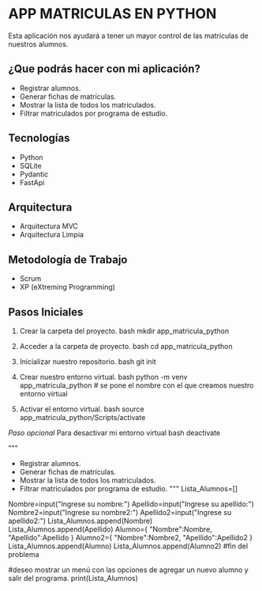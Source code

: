 # APP MATRICULAS EN PYTHON 
Esta aplicación nos ayudará a tener un mayor control de las matrículas de nuestros alumnos.
## ¿Que podrás hacer con mi aplicación?
- Registrar alumnos.
- Generar fichas de matrículas.
- Mostrar la lista de todos los matriculados.
- Filtrar matriculados por programa de estudio.
## Tecnologías
- Python
- SQLite
- Pydantic
- FastApi
## Arquitectura
- Arquitectura MVC
- Arquitectura Limpia
## Metodología de Trabajo
- Scrum
- XP (eXtreming Programming)
## Pasos Iniciales
1. Crear la carpeta del proyecto.
bash
mkdir app_matricula_python

2. Acceder a la carpeta de proyecto.
bash
cd app_matricula_python

3. Inicializar nuestro repositorio.
bash
git init

4. Crear nuestro entorno virtual.
bash
python -m venv app_matricula_python   # se pone el nombre con el que creamos nuestro entorno virtual

5. Activar el entorno virtual.
bash 
source app_matricula_python/Scripts/activate

*Paso opcional*
Para desactivar mi entorno virtual
bash
deactivate

 """
- Registrar alumnos.
- Generar fichas de matrículas.
- Mostrar la lista de todos los matriculados.
- Filtrar matriculados por programa de estudio.
"""
Lista_Alumnos=[]

Nombre=input("Ingrese su nombre:")
Apellido=input("Ingrese su apellido:")
Nombre2=input("Ingrese su nombre2:")
Apellido2=input("Ingrese su apellido2:")
Lista_Alumnos.append(Nombre)
Lista_Alumnos.append(Apellido)
Alumno={
    "Nombre":Nombre,
    "Apellido":Apellido
}
Alumno2={
    "Nombre":Nombre2,
    "Apellido":Apellido2
}
Lista_Alumnos.append(Alumno)
Lista_Alumnos.append(Alumno2)
#fin del problema

#deseo mostrar un menú con las opciones de agregar un nuevo alumno y salir del programa.
print(Lista_Alumnos)